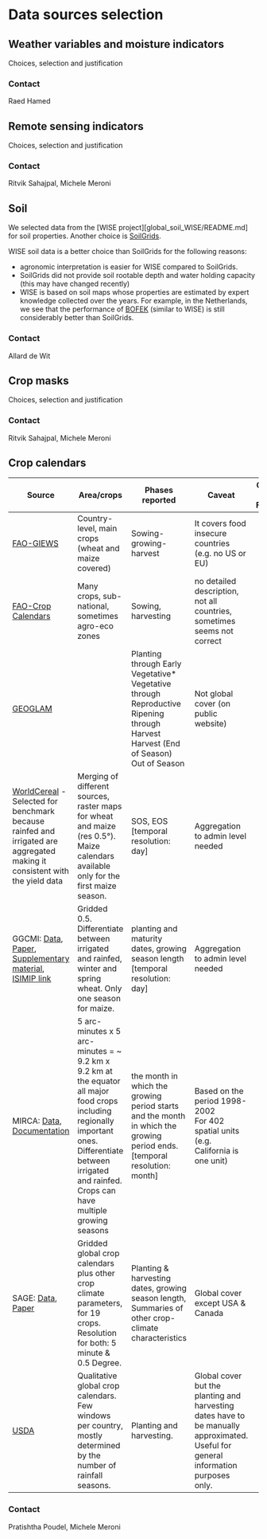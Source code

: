 # Data sources selection

## Weather variables and moisture indicators
Choices, selection and justification

### Contact
Raed Hamed

## Remote sensing indicators
Choices, selection and justification

### Contact
Ritvik Sahajpal, Michele Meroni

## Soil
We selected data from the [WISE project][global_soil_WISE/README.md] for soil properties. Another choice is [SoilGrids](https://www.isric.org/explore/soilgrids).

WISE soil data is a better choice than SoilGrids for the following reasons:
* agronomic interpretation is easier for WISE compared to SoilGrids.
* SoilGrids did not provide soil rootable depth and water holding capacity (this may have changed recently)
* WISE is based on soil maps whose properties are estimated by expert knowledge collected over the years. For example, in the Netherlands, we see that the performance of [BOFEK](https://doi.org/10.1016/j.geoderma.2022.116123) (similar to WISE) is still considerably better than SoilGrids.

### Contact
Allard de Wit

## Crop masks
Choices, selection and justification

### Contact
Ritvik Sahajpal, Michele Meroni

## Crop calendars
<style>
table th:first-of-type {
    width: 22%;
}
table th:nth-of-type(2) {
    width: 22%;
}
table th:nth-of-type(3) {
    width: 22%;
}
table th:nth-of-type(4) {
    width: 22%;
}
table th:nth-of-type(5) {
    width: 12%;
}
</style>

| Source | Area/crops | Phases reported | Caveat | Open and Free? |
|---|---|---|---|:--:|
| [FAO-GIEWS](https://www.fao.org/giews/countrybrief/country.jsp?lang=en&code=DZA) | Country-level, main crops (wheat and maize covered) | Sowing-growing-harvest | It covers food insecure countries (e.g. no US or EU) | Y |
| [FAO-Crop Calendars](https://cropcalendar.apps.fao.org/#/home) | Many crops, sub-national, sometimes agro-eco zones | Sowing, harvesting | no detailed description, not all countries, sometimes seems not correct | Y |
| [GEOGLAM](https://cropmonitor.org/index.php/eodatatools/baseline-data/) |  | Planting through Early Vegetative*<br>Vegetative through Reproductive<br>Ripening through Harvest<br>Harvest (End of Season)<br>Out of Season | Not global cover (on public website) | Y |
| [WorldCereal](https://github.com/ucg-uv/research_products/tree/main/cropcalendars) - Selected for benchmark because rainfed and irrigated are aggregated making it consistent with the yield data | Merging of different sources, raster maps for wheat and maize (res 0.5°). Maize calendars available only for the first maize season. | SOS, EOS [temporal resolution: day] | Aggregation to admin level needed | Y |
| GGCMI: [Data](https://zenodo.org/records/5062513), [Paper](https://www.nature.com/articles/s43016-021-00400-y), [Supplementary material](https://static-content.springer.com/esm/art%3A10.1038%2Fs43016-021-00400-y/MediaObjects/43016_2021_400_MOESM1_ESM.pdf), [ISIMIP link](https://www.isimip.org/gettingstarted/input-data-bias-adjustment/details/115/)  | Gridded 0.5. Differentiate between irrigated and rainfed, winter and spring wheat. Only one season for maize. | planting and maturity dates, growing season length [temporal resolution: day] | Aggregation to admin level needed | Y |
| MIRCA: [Data](https://zenodo.org/records/7422506), [Documentation](https://www.uni-frankfurt.de/45218023/MIRCA) | 5 arc-minutes x 5 arc-minutes = ~ 9.2 km x 9.2 km at the equator<br>all major food crops including regionally important ones. Differentiate between irrigated and rainfed. Crops can have multiple growing seasons | the month in which the growing period starts and the month in which the growing period ends. [temporal resolution: month] | Based on the period 1998-2002<br>For 402 spatial units (e.g. California is one unit) | Y |
| SAGE: [Data](https://sage.nelson.wisc.edu/data-and-models/datasets/crop-calendar-dataset/netcdf-5-min/), [Paper](https://onlinelibrary.wiley.com/doi/10.1111/j.1466-8238.2010.00551.x) | Gridded global crop calendars plus other crop climate parameters, for 19 crops. Resolution for both: 5 minute & 0.5 Degree. | Planting & harvesting dates, growing season length, Summaries of other crop-climate characteristics | Global cover except USA & Canada | Y |
| [USDA](https://ipad.fas.usda.gov/ogamaps/cropcalendar.aspx) | Qualitative global crop calendars. Few windows per country, mostly determined by the number of rainfall seasons. | Planting and harvesting. | Global cover but the planting and harvesting dates have to be manually approximated. Useful for general information purposes only. | Y |

### Contact
Pratishtha Poudel, Michele Meroni
